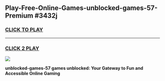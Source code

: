 
## Play-Free-Online-Games-unblocked-games-57-Premium #3432j
<h3>
<a href="https://premium.freeplayer.one?title=unblocked-games-57&ref=8M">CLICK TO PLAY</a></h3>
<hr>

<h3>
<a href="https://premium.freeplayer.one?title=unblocked-games-57&ref=8M">CLICK 2 PLAY</a>
  
</h3>

<a href="https://premium.freeplayer.one?title=unblocked-games-57&ref=8M"><img src="https://clearcache.store/games.png"></a>


**unblocked-games-57 games unblocked: Your Gateway to Fun and Accessible Online Gaming**
